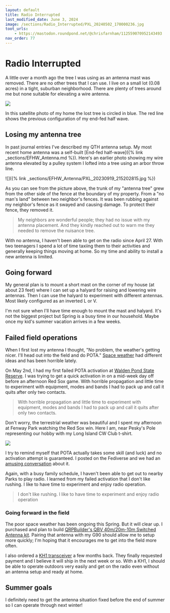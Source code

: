 ```yaml
---
layout: default
title: Radio Interrupted
last_modified_date: June 3, 2024
image: /sections/Radio_Interrupted/PXL_20240502_170000236.jpg
toot_urls:
    - https://mastodon.roundpond.net/@chrisfarnham/112559070952143493
nav_order: 77
---
```



# Radio Interrupted

A little over a month ago the tree I was using as an antenna mast was removed.
There are no other trees that I can use. I live on a small lot (0.08 acres) in a tight,
suburban neighborhood. There are plenty of trees around me but none suitable for elevating
a wire antenna.

![](TreeRemoved.png)

In this satellite photo of my home the lost tree is circled in blue. The red line shows
the previous configuration of my end-fed half wave.

## Losing my antenna tree

In past journal entries I've described my QTH antenna setup. My most recent home antenna
was a self-built [End-fed half-wave]({% link _sections/EFHW_Antenna.md %}). Here's an earlier
photo showing my wire antenna elevated by a pulley system I lofted into a tree using an
arbor throw line.

![]({% link _sections/EFHW_Antenna/PXL_20230919_215202815.jpg %})

As you can see from the picture above, the trunk of my "antenna tree" grew from the other side
of the fence at the boundary of my property. From a "no man's land" between two neighbor's
fences. It was been rubbing against my neighbor's fence as it swayed and causing damage.
To protect their fence, they removed it.

> My neighbors are wonderful people; they had no issue with my antenna placement. 
> And they kindly reached out to warn me they needed to remove the nuisance tree.

With no antenna, I haven't been able to get on the radio since April 27. 
With two teenagers I spend a lot of time taxiing them to their activities 
and generally keeping things moving at home. 
So my time and ability to install a new antenna is limited.

## Going forward

My general plan is to mount a short mast on the corner of my house (at about 23 feet) where
I can set up a halyard for raising and lowering wire antennas. Then I can use the halyard to
experiment with different antennas. Most likely configured as an inverted L or V.

I'm not sure when I'll have time enough to mount the mast and halyard. It's not the biggest
project but Spring is a busy time in our household. Maybe once my kid's summer vacation arrives
in a few weeks.

## Failed field operations

When I first lost my antenna I thought, "No problem, the weather's getting nicer. I'll head out into
the field and do POTA." [Space weather](https://www.npr.org/2024/05/31/nx-s1-4987130/auroras-northern-lights-solar-sun)
had different ideas and has been horrible lately. 

On May 2nd, I had my first failed POTA activation at [Walden Pond State Reserve](https://pota.app/#/park/US-8432). I was
trying to get a quick activation in on a mid-week day off before an afternoon Red Sox game. With horrible
propagation and little time to experiment with equipment, modes and bands I had to pack up and call it quits after
only two contacts.

> With horrible propagation and little time to experiment with equipment, 
> modes and bands I had to pack up and call it quits after only two contacts.

Don't worry, the terrestrial weather was beautiful and I spent my afternoon 
at Fenway Park watching the Red Sox win.
Here I am, near Pesky's Pole representing our hobby with my Long Island CW Club t-shirt.

![](PXL_20240502_170000236.jpg)

I try to remind myself that POTA actually takes some skill (and luck) and no activation attempt is guaranteed.
I posted on the Fediverse and we had an [amusing conversation](https://mastodon.roundpond.net/@chrisfarnham/112379449648170388) 
about it.

Again, with a busy family schedule, I haven't been able to get out to nearby Parks to play radio. I learned from
my failed activation that I don't like rushing. I like to have time to experiment and enjoy radio operation.

> I don't like rushing. I like to have time to experiment and enjoy radio operation

### Going forward in the field

The poor space weather has been ongoing this Spring. But it will clear up. I purchased and plan to build
[QRPBuilder's QBV 40m/20m-10m Switched Antenna kit](https://qrpbuilder.com/qbv-40m-10m-portable-antenna). Pairing that
antenna with my G90 should allow me to setup more quickly; I'm hoping that it encourages me to get into the field more often.

I also ordered a [KH1 transceiver](https://elecraft.com/products/kh1-transceiver) a few months back. 
They finally requested payment and I believe it will ship in the next week or so. With
a KH1, I should be able to operate outdoors very easily and get on the radio even without an antenna setup and ready at home.


## Summer goals

I definitely need to get the antenna situation fixed before the end of summer so I can operate through next winter!